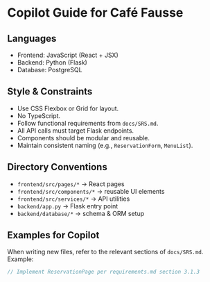 # Copilot Guide for Café Fausse

## Languages
- Frontend: JavaScript (React + JSX)
- Backend: Python (Flask)
- Database: PostgreSQL

## Style & Constraints
- Use CSS Flexbox or Grid for layout.
- No TypeScript.
- Follow functional requirements from `docs/SRS.md`.
- All API calls must target Flask endpoints.
- Components should be modular and reusable.
- Maintain consistent naming (e.g., `ReservationForm`, `MenuList`).

## Directory Conventions
- `frontend/src/pages/*` → React pages
- `frontend/src/components/*` → reusable UI elements
- `frontend/src/services/*` → API utilities
- `backend/app.py` → Flask entry point
- `backend/database/*` → schema & ORM setup

## Examples for Copilot
When writing new files, refer to the relevant sections of `docs/SRS.md`.  
Example:
```js
// Implement ReservationPage per requirements.md section 3.1.3
